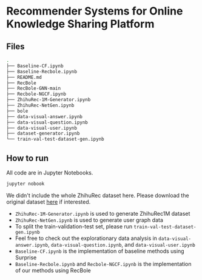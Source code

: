 # Recommender Systems for Online Knowledge Sharing Platform

## Files

```bash
.
├── Baseline-CF.ipynb
├── Baseline-Recbole.ipynb
├── README.md
├── RecBole
├── RecBole-GNN-main
├── Recbole-NGCF.ipynb
├── ZhihuRec-1M-Generator.ipynb
├── ZhihuRec-NetGen.ipynb
├── bole
├── data-visual-answer.ipynb
├── data-visual-question.ipynb
├── data-visual-user.ipynb
├── dataset-generator.ipynb
└── train-val-test-dataset-gen.ipynb
```

## How to run

All code are in Jupyter Notebooks.

```bash
jupyter nobook
```

We didn't include the whole ZhihuRec dataset here. Please download the original dataset [here](https://github.com/THUIR/ZhihuRec-Dataset) if interested.

- `ZhihuRec-1M-Generator.ipynb` is used to generate ZhihuRec1M dataset
- `ZhihuRec-NetGen.ipynb` is used to generate user graph data
- To split the train-validation-test set, please run `train-val-test-dataset-gen.ipynb`
- Feel free to check out the explorationary data analysis in `data-visual-answer.ipynb`, `data-visual-question.ipynb`, and `data-visual-user.ipynb`
- `Baseline-CF.ipynb` is the implementation of baseline methods using Surprise
- `Baseline-Recbole.ipynb` and `Recbole-NGCF.ipynb` is the implementation of our methods using RecBole
